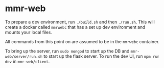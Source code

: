 # mmr-web

To prepare a dev environment, run `./build.sh` and then `./run.sh`. This will create a docker called `mmrwebc` that has a set up dev environment and mounts your local files.

All commands from this point on are assumed to be in the `mmrwebc` container.

To bring up the server, run `sudo mongod` to start up the DB and `mmr-web/server/run.sh` to start up the flask server.
To run the dev UI, run `npm run dev` in `mmr-web/client`.